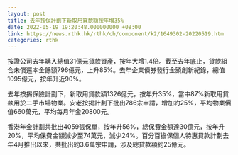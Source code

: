 ```yaml
---
layout: post
title: 去年按保計劃下新取用貸款額按年增35%
date: 2022-05-19 19:20:48.000000000 +08:00
link: https://news.rthk.hk/rthk/ch/component/k2/1649302-20220519.htm
categories: rthk
---
```


按證公司去年購入總值31億元貸款資產，按年大增1.4倍。截至去年底止，貸款組合未償還本金餘額796億元，上升85%。去年企業債券發行金額創新紀錄，總值1095億元，按年升近90%。

去年按揭保險計劃下，新取用貸款額1326億元，按年升35%，當中87%新取用貸款用於二手市場物業。安老按揭計劃下批出786宗申請，增加約25%，平均物業價值660萬元，平均每月年金20800元。

香港年金計劃共批出4059張保單，按年升56%，總保費金額達30億元，按年升20%，平均保費金額減少至74萬元，減少24%。百分百擔保個人特惠貸款計劃去年4月推出以來，共批出約3.6萬宗申請，涉及總貸款額約25億元。
